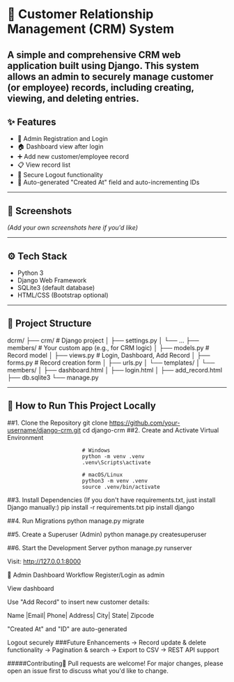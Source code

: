 # 🧾 Customer Relationship Management (CRM) System

A simple and comprehensive **CRM web application** built using Django. This system allows an admin to securely manage customer (or employee) records, including creating, viewing, and deleting entries.
---
## ✨ Features

- 🔐 Admin Registration and Login
- 🏠 Dashboard view after login
- ➕ Add new customer/employee record
- 📋 View record list
- 🚪 Secure Logout functionality
- 📅 Auto-generated "Created At" field and auto-incrementing IDs

---

## 📸 Screenshots

*(Add your own screenshots here if you'd like)*

---

## ⚙️ Tech Stack

- Python 3
- Django Web Framework
- SQLite3 (default database)
- HTML/CSS (Bootstrap optional)

---

## 📁 Project Structure
dcrm/
├── crm/                  # Django project
│   ├── settings.py
│   └── ...
├── members/              # Your custom app (e.g., for CRM logic)
│   ├── models.py         # Record model
│   ├── views.py          # Login, Dashboard, Add Record
│   ├── forms.py          # Record creation form
│   ├── urls.py
│   └── templates/
│       └── members/
│           ├── dashboard.html
│           ├── login.html
│           ├── add_record.html
├── db.sqlite3
└── manage.py


---

## 🚀 How to Run This Project Locally

##1. Clone the Repository
                      git clone https://github.com/your-username/django-crm.git
                        cd django-crm
##2. Create and Activate Virtual Environment

                            # Windows
                            python -m venv .venv
                            .venv\Scripts\activate
                            
                            # macOS/Linux
                            python3 -m venv .venv
                            source .venv/bin/activate

##3. Install Dependencies
(If you don't have requirements.txt, just install Django manually:)
                pip install -r requirements.txt
                pip install django

##4. Run Migrations
              python manage.py migrate
              
##5. Create a Superuser (Admin)
             python manage.py createsuperuser
             
##6. Start the Development Server
             python manage.py runserver
             
Visit: http://127.0.0.1:8000

👤 Admin Dashboard Workflow
Register/Login as admin

View dashboard

Use "Add Record" to insert new customer details:

Name |Email| Phone| Address| City| State| Zipcode

"Created At" and "ID" are auto-generated

Logout securely
###Future Enhancements
-> Record update & delete functionality
-> Pagination & search
-> Export to CSV
-> REST API support

 #####Contributing🤝 
        Pull requests are welcome! For major changes, please open an issue first to discuss what you'd like to change.



